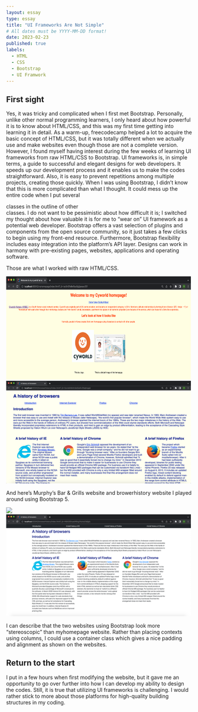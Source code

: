 ```yaml
---
layout: essay
type: essay
title: "UI Frameworks Are Not Simple"
# All dates must be YYYY-MM-DD format!
date: 2023-02-23
published: true
labels:
  - HTML
  - CSS
  - Bootstrap
  - UI Framwork
---
```


## First sight

Yes, it was tricky and complicated when I first met Bootstrap. Personally, unlike other normal programming learners, I only heard about how powerful it is to know about HTML/CSS, and this was my first time getting into learning it in detail. As a warm-up, freecodecamp helped a lot to acquire the basic concept of HTML/CSS, but it was totally different when we actually use and make websites even though those are not a complete version. However, I found myself having interest during the few weeks of learning UI frameworks from raw HTML/CSS to Bootstrap. UI frameworks is, in simple terms, a guide to successful and elegant designs for web developers. It speeds up our development process and it enables us to make the codes straightforward. Also, it is easy to prevent repetitions among multiple projects, creating those quickly. When I was using Bootstrap, I didn’t know that this is more complicated than what I thought. It could mess up the entire code when I put several <div>classes in the outline of other <div> classes. I do not want to be pessimistic about how difficult it is; I switched my thought about how valuable it is for me to “wear on” UI framework as a potential web developer. Bootstrap offers a vast selection of plugins and components from the open source community, so it just takes a few clicks to begin using my front-end resource. Furthermore, Bootstrap flexibility includes easy integration into the platform’s API layer. Designs can work in harmony with pre-existing pages, websites, applications and operating software. 

Those are what I worked with raw HTML/CSS.
  
<img src="../img/MyhomepageHTML.png" style="width: 500px; height: 280px"><img src="../img/BrowserHTML.png" style="width: 500px">
  
And here’s Murphy’s Bar & Grills website and browerhistory website I played around using Bootstrap 5. 
  
<img src="../img/Murphy.png" style="width: 500px"><img src="../img/BrowserBoot.png" style="width: 500px">
  
I can describe that the two websites using Bootstrap look more “stereoscopic” than myhomepage website. Rather than placing contexts using columns, I could use a container class which gives a nice padding and alignment as shown on the websites. 

## Return to the start
  
I put in a few hours when first modifying the website, but it gave me an opportunity to go over further into how I can develop my ability to design the codes. Still, it is true that utilizing UI frameworks is challenging. I would rather stick to more about those platforms for high-quality building structures in my coding. 

  
  
  


